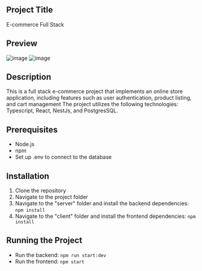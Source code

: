 ## Project Title
E-commerce Full Stack

## Preview
![image](https://github.com/DiegoDias007/ecommerce/assets/127633385/39705754-e4c1-4cda-bc69-cc2a0775d509)
![image](https://github.com/DiegoDias007/ecommerce/assets/127633385/5587263e-8612-443d-a6bb-9a8e22996bc2)

## Description
This is a full stack e-commerce project that implements an online store application, including features such as user authentication, product listing, and cart management
The project utilizes the following technologies: Typescript, React, NestJs, and PostgresSQL.

## Prerequisites
- Node.js
- npm
- Set up .env to connect to the database

## Installation
1. Clone the repository
2. Navigate to the project folder
3. Navigate to the "server" folder and install the backend dependencies: `npm install`
4. Navigate to the "client" folder and install the frontend dependencies: `npm install`

## Running the Project
- Run the backend: `npm run start:dev`
- Run the frontend: `npm start`
